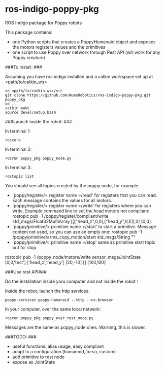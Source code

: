 # ros-indigo-poppy-pkg
ROS Indigo package for Poppy robots

This package contains:
- one Python scripts that creates a PoppyHumanoid object and exposes the motors registers values and the primitives
- one script to use Poppy over network through Rest API (will work for any Poppy creature)

###To install: ###

Assuming you have ros indigo installed and a catkin workspace set up at <path/to/catkin_ws>

    cd <path/to/catkin_ws>/src
    git clone https://github.com/HumaRobotics/ros-indigo-poppy-pkg.git poppy_pkg
    cd ..
    catkin_make
    source devel/setup.bash

###Launch inside the robot: ###

In terminal 1:

    roscore
    
In terminal 2:

    rosrun poppy_pkg poppy_node.py
    
In terminal 3:

    rostopic list

You should see all topics created by the poppy node, for example
- 'poppy/register/< register name >/read' for registers that you can read. Each message contains the values for all motors.
- 'poppy/register/< register name >/write' for registers where you can write. Example command line to set the head motors not compliant: rostopic pub -1 /poppy/register/compliant/write std_msgs/Float32MultiArray [[["head_z",0,0],["head_y",0,0]],0] [0,0]
- 'poppy/primitive/< primitive name >/start' to start a primitive. Message content not used, so you can use an empty one: rostopic pub -1 /poppy/primitive/arms_copy_motion/start std_msgs/String ""
- 'poppy/primitive/< primitive name >/stop' same as primitive start topic but for stop


rostopic pub -1 /poppy_node/motors/write sensor_msgs/JointState [0,0,'test'] ['head_z','head_y'] [20,-10] [] [100,100]


###Use rest API###

Do the installation inside yoru computer and not inside the robot !

Inside the robot, launch the http services:

    poppy-services poppy-humanoid --http --no-browser
    
In your computer, over the same local network:

    rosrun poppy_pkg poppy_over_rest_node.py
    
Messages are the same as poppy_node ones. Warning, this is slower.

###TODO: ###

- useful functions: alias usage, easy compliant
- adapt to a configuration (humanoid, torso, custom)
- add primitive to rest node
- expose as JointState
